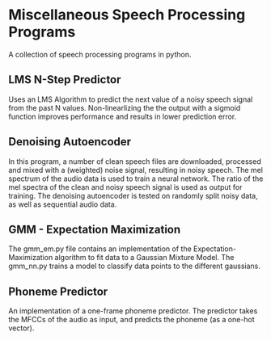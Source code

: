 # Miscellaneous Speech Processing Programs
A collection of speech processing programs in python.

## LMS N-Step Predictor
Uses an LMS Algorithm to predict the next value of a noisy speech signal from the past N values. Non-linearlizing the the output with a sigmoid function improves performance and results in lower prediction error.

## Denoising Autoencoder
In this program, a number of clean speech files are downloaded, processed and mixed with a (weighted) noise signal, resulting in noisy speech. The mel spectrum of the audio data is used to train a neural network. The ratio of the mel spectra of the clean and noisy speech signal is used as output for training. The denoising autoencoder is tested on randomly split noisy data, as well as sequential audio data.

## GMM - Expectation Maximization
The gmm_em.py file contains an implementation of the Expectation-Maximization algorithm to fit data to a Gaussian Mixture Model. The gmm_nn.py trains a model to classify data points to the different gaussians.

## Phoneme Predictor
An implementation of a one-frame phoneme predictor. The predictor takes the MFCCs of the audio as input, and predicts the phoneme (as a one-hot vector).
